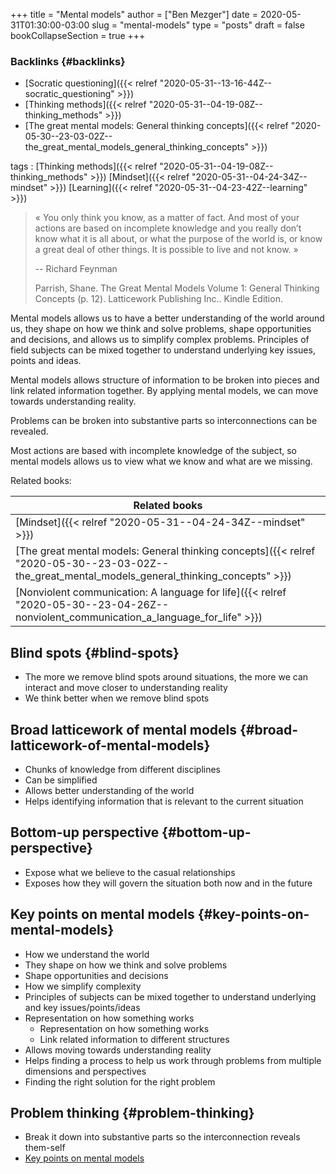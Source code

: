 +++
title = "Mental models"
author = ["Ben Mezger"]
date = 2020-05-31T01:30:00-03:00
slug = "mental-models"
type = "posts"
draft = false
bookCollapseSection = true
+++

### Backlinks {#backlinks}

- [Socratic questioning]({{< relref "2020-05-31--13-16-44Z--socratic_questioning" >}})
- [Thinking methods]({{< relref "2020-05-31--04-19-08Z--thinking_methods" >}})
- [The great mental models: General thinking concepts]({{< relref "2020-05-30--23-03-02Z--the_great_mental_models_general_thinking_concepts" >}})

tags
: [Thinking methods]({{< relref "2020-05-31--04-19-08Z--thinking_methods" >}}) [Mindset]({{< relref "2020-05-31--04-24-34Z--mindset" >}}) [Learning]({{< relref "2020-05-31--04-23-42Z--learning" >}})

> « You only think you know, as a matter of fact. And most of your actions are
> based on incomplete knowledge and you really don’t know what it is all about, or
> what the purpose of the world is, or know a great deal of other things. It is
> possible to live and not know. »
>
> -- Richard Feynman
>
> Parrish, Shane. The Great Mental Models Volume 1: General Thinking Concepts (p.
> 12). Latticework Publishing Inc.. Kindle Edition.

Mental models allows us to have a better understanding of the world around us,
they shape on how we think and solve problems, shape opportunities and
decisions, and allows us to simplify complex problems. Principles of field
subjects can be mixed together to understand underlying key issues, points and
ideas.

Mental models allows structure of information to be broken into pieces and link
related information together. By applying mental models, we can move towards
understanding reality.

Problems can be broken into substantive parts so interconnections can be
revealed.

Most actions are based with incomplete knowledge of the subject, so mental
models allows us to view what we know and what are we missing.

Related books:

| Related books                                                                                                                                   |
| ----------------------------------------------------------------------------------------------------------------------------------------------- |
| [Mindset]({{< relref "2020-05-31--04-24-34Z--mindset" >}})                                                                                      |
| [The great mental models: General thinking concepts]({{< relref "2020-05-30--23-03-02Z--the_great_mental_models_general_thinking_concepts" >}}) |
| [Nonviolent communication: A language for life]({{< relref "2020-05-30--23-04-26Z--nonviolent_communication_a_language_for_life" >}})           |

## Blind spots {#blind-spots}

- The more we remove blind spots around situations, the more we can interact and
  move closer to understanding reality
- We think better when we remove blind spots

## Broad latticework of mental models {#broad-latticework-of-mental-models}

- Chunks of knowledge from different disciplines
- Can be simplified
- Allows better understanding of the world
- Helps identifying information that is relevant to the current situation

## Bottom-up perspective {#bottom-up-perspective}

- Expose what we believe to the casual relationships
- Exposes how they will govern the situation both now and in the future

## Key points on mental models {#key-points-on-mental-models}

- How we understand the world
- They shape on how we think and solve problems
- Shape opportunities and decisions
- How we simplify complexity
- Principles of subjects can be mixed together to understand underlying and key
  issues/points/ideas
- Representation on how something works
  - Representation on how something works
  - Link related information to different structures
- Allows moving towards understanding reality
- Helps finding a process to help us work through problems from multiple
  dimensions and perspectives
- Finding the right solution for the right problem

## Problem thinking {#problem-thinking}

- Break it down into substantive parts so the interconnection reveals them-self
- [Key points on mental models](#key-points-on-mental-models)
